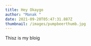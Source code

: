 ```yaml
---
title: Hey Okaygo
author: "Manak "
date: 2021-09-20T05:47:31.887Z
thumbnail: /images/pumpbeerthumb.jpg
---
```

Thisz is my bloig